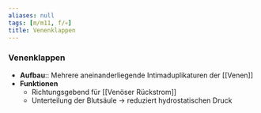 ```yaml
---
aliases: null
tags: [m/m11, f/💀]
title: Venenklappen
---
```

### Venenklappen
- **Aufbau**:: Mehrere aneinanderliegende Intimaduplikaturen der [[Venen]]
- **Funktionen**
	- Richtungsgebend für [[Venöser Rückstrom]]
	- Unterteilung der Blutsäule → reduziert hydrostatischen Druck